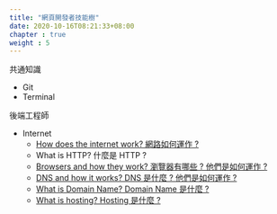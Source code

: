 ```yaml
---
title: "網頁開發者技能樹"
date: 2020-10-16T08:21:33+08:00
chapter : true
weight : 5
---
```


共通知識

* Git
* Terminal

後端工程師

* Internet
    * [How does the internet work? 網路如何運作 ?](/posts/roadmap-developer/backend/internet/how-does-the-internet-work)
    * What is HTTP? 什麼是 HTTP ?
    * [Browsers and how they work? 瀏覽器有哪些 ? 他們是如何運作 ?](/posts/roadmap-developer/backend/internet/browsers-and-how-they-work)
    * [DNS and how it works? DNS 是什麼 ? 他們是如何運作 ?](/posts/roadmap-developer/backend/internet/dns-and-how-it-works)
    * [What is Domain Name? Domain Name 是什麼 ?](/posts/roadmap-developer/backend/internet/what-is-domain-name)
    * [What is hosting? Hosting 是什麼 ?](/posts/roadmap-developer/backend/internet/what-is-hosting)
